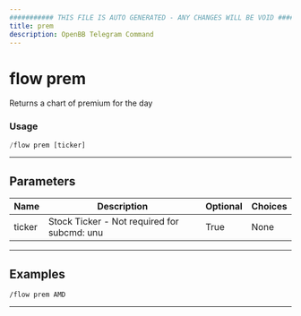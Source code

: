 ```yaml
---
########### THIS FILE IS AUTO GENERATED - ANY CHANGES WILL BE VOID ###########
title: prem
description: OpenBB Telegram Command
---
```


# flow prem

Returns a chart of premium for the day

### Usage

```python wordwrap
/flow prem [ticker]
```

---

## Parameters

| Name | Description | Optional | Choices |
| ---- | ----------- | -------- | ------- |
| ticker | Stock Ticker - Not required for subcmd: unu | True | None |


---

## Examples

```
/flow prem AMD
```

---
